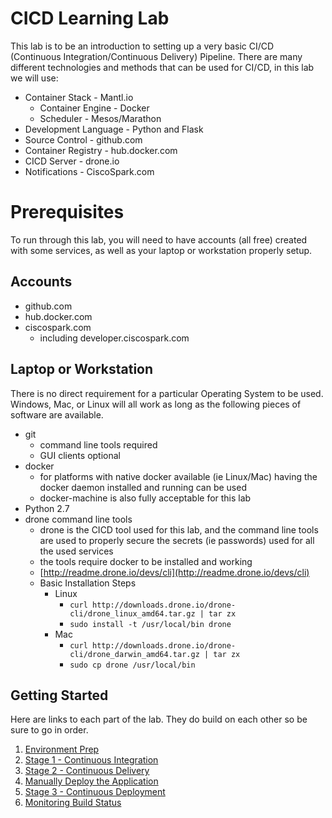 # CICD Learning Lab

This lab is to be an introduction to setting up a very basic CI/CD (Continuous Integration/Continuous Delivery) Pipeline.  There are many different technologies and methods that can be used for CI/CD, in this lab we will use:

* Container Stack - Mantl.io
  * Container Engine - Docker
  * Scheduler - Mesos/Marathon
* Development Language - Python and Flask
* Source Control - github.com
* Container Registry - hub.docker.com
* CICD Server - drone.io
* Notifications - CiscoSpark.com

# Prerequisites

To run through this lab, you will need to have accounts (all free) created with some services, as well as your laptop or workstation properly setup.

## Accounts

* github.com
* hub.docker.com
* ciscospark.com
  * including developer.ciscospark.com

## Laptop or Workstation

There is no direct requirement for a particular Operating System to be used.  Windows, Mac, or Linux will all work as long as the following pieces of software are available.

* git
  * command line tools required
  * GUI clients optional
* docker
  * for platforms with native docker available (ie Linux/Mac) having the docker daemon installed and running can be used
  * docker-machine is also fully acceptable for this lab
* Python 2.7
* drone command line tools
  * drone is the CICD tool used for this lab, and the command line tools are used to properly secure the secrets (ie passwords) used for all the used services
  * the tools require docker to be installed and working
  * [http://readme.drone.io/devs/cli](http://readme.drone.io/devs/cli)
  * Basic Installation Steps
    * Linux
      * `curl http://downloads.drone.io/drone-cli/drone_linux_amd64.tar.gz | tar zx`
      * `sudo install -t /usr/local/bin drone`
    * Mac
      * `curl http://downloads.drone.io/drone-cli/drone_darwin_amd64.tar.gz | tar zx`
      * `sudo cp drone /usr/local/bin`

## Getting Started

Here are links to each part of the lab.  They do build on each other so be sure to go in order.

1. [Environment Prep](environment_prep.md)
2. [Stage 1 - Continuous Integration](cicd_stage_1.md)
3. [Stage 2 - Continuous Delivery](cicd_stage_2.md)
4. [Manually Deploy the Application](manual_app_deploy.md)
5. [Stage 3 - Continuous Deployment](cicd_stage_3.md)
6. [Monitoring Build Status](monitor_build.md)